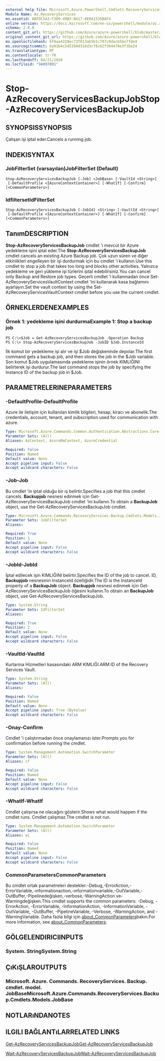 ```yaml
---
external help file: Microsoft.Azure.PowerShell.Cmdlets.RecoveryServices.Backup.dll-Help.xml
Module Name: Az.RecoveryServices
ms.assetid: A8FDC5A3-F309-49B3-B417-8E0A1535BAF4
online version: https://docs.microsoft.com/en-us/powershell/module/az.recoveryservices/stop-azrecoveryservicesbackupjob
schema: 2.0.0
content_git_url: https://github.com/Azure/azure-powershell/blob/master/src/RecoveryServices/RecoveryServices/help/Stop-AzRecoveryServicesBackupJob.md
original_content_git_url: https://github.com/Azure/azure-powershell/blob/master/src/RecoveryServices/RecoveryServices/help/Stop-AzRecoveryServicesBackupJob.md
ms.openlocfilehash: 6f8aa4220ec73f013ab5b1c797c0dacb5be7fde4
ms.sourcegitcommit: 6a91b4c545350d316d3cf8c62f384478e3f3ba24
ms.translationtype: MT
ms.contentlocale: tr-TR
ms.lasthandoff: 04/21/2020
ms.locfileid: "94097091"
---
```

# <span data-ttu-id="71ddd-101">Stop-AzRecoveryServicesBackupJob</span><span class="sxs-lookup"><span data-stu-id="71ddd-101">Stop-AzRecoveryServicesBackupJob</span></span>

## <span data-ttu-id="71ddd-102">SYNOPSIS</span><span class="sxs-lookup"><span data-stu-id="71ddd-102">SYNOPSIS</span></span>
<span data-ttu-id="71ddd-103">Çalışan işi iptal eder.</span><span class="sxs-lookup"><span data-stu-id="71ddd-103">Cancels a running job.</span></span>

## <span data-ttu-id="71ddd-104">INDEKI</span><span class="sxs-lookup"><span data-stu-id="71ddd-104">SYNTAX</span></span>

### <span data-ttu-id="71ddd-105">JobFilterSet (varsayılan)</span><span class="sxs-lookup"><span data-stu-id="71ddd-105">JobFilterSet (Default)</span></span>
```
Stop-AzRecoveryServicesBackupJob [-Job] <JobBase> [-VaultId <String>]
 [-DefaultProfile <IAzureContextContainer>] [-WhatIf] [-Confirm] [<CommonParameters>]
```

### <span data-ttu-id="71ddd-106">Idfilterset</span><span class="sxs-lookup"><span data-stu-id="71ddd-106">IdFilterSet</span></span>
```
Stop-AzRecoveryServicesBackupJob [-JobId] <String> [-VaultId <String>]
 [-DefaultProfile <IAzureContextContainer>] [-WhatIf] [-Confirm] [<CommonParameters>]
```

## <span data-ttu-id="71ddd-107">Tanım</span><span class="sxs-lookup"><span data-stu-id="71ddd-107">DESCRIPTION</span></span>
<span data-ttu-id="71ddd-108">**Stop-AzRecoveryServicesBackupJob** cmdlet 'i mevcut bir Azure yedekleme işini iptal eder.</span><span class="sxs-lookup"><span data-stu-id="71ddd-108">The **Stop-AzRecoveryServicesBackupJob** cmdlet cancels an existing Azure Backup job.</span></span>
<span data-ttu-id="71ddd-109">Çok uzun süren ve diğer etkinlikleri engelleyen bir işi durdurmak için bu cmdlet 'i kullanın.</span><span class="sxs-lookup"><span data-stu-id="71ddd-109">Use this cmdlet to stop a job that takes too long and blocks other activities.</span></span>
<span data-ttu-id="71ddd-110">Yalnızca yedekleme ve geri yükleme işi türlerini iptal edebilirsiniz.</span><span class="sxs-lookup"><span data-stu-id="71ddd-110">You can cancel only Backup and Restore job types.</span></span>
<span data-ttu-id="71ddd-111">Geçerli cmdlet 'i kullanmadan önce Set-AzRecoveryServicesVaultContext cmdlet 'ini kullanarak kasa bağlamını ayarlayın.</span><span class="sxs-lookup"><span data-stu-id="71ddd-111">Set the vault context by using the Set-AzRecoveryServicesVaultContext cmdlet before you use the current cmdlet.</span></span>

## <span data-ttu-id="71ddd-112">ÖRNEKLERDEN</span><span class="sxs-lookup"><span data-stu-id="71ddd-112">EXAMPLES</span></span>

### <span data-ttu-id="71ddd-113">Örnek 1: yedekleme işini durdurma</span><span class="sxs-lookup"><span data-stu-id="71ddd-113">Example 1: Stop a backup job</span></span>
```
PS C:\>$Job = Get-AzRecoveryServicesBackupJob -Operation Backup
PS C:\> Stop-AzRecoveryServicesBackupJob -JobID $Job.InstanceId
```

<span data-ttu-id="71ddd-114">İlk komut bir yedekleme işi alır ve işi $Job değişkeninde depolar.</span><span class="sxs-lookup"><span data-stu-id="71ddd-114">The first command gets a backup job, and then stores the job in the $Job variable.</span></span>
<span data-ttu-id="71ddd-115">Son komut $Job uygulamasında yedekleme işinin örnek KIMLIĞINI belirterek işi durdurur.</span><span class="sxs-lookup"><span data-stu-id="71ddd-115">The last command stops the job by specifying the Instance ID of the backup job in $Job.</span></span>

## <span data-ttu-id="71ddd-116">PARAMETRELERINE</span><span class="sxs-lookup"><span data-stu-id="71ddd-116">PARAMETERS</span></span>

### <span data-ttu-id="71ddd-117">-DefaultProfile</span><span class="sxs-lookup"><span data-stu-id="71ddd-117">-DefaultProfile</span></span>
<span data-ttu-id="71ddd-118">Azure ile iletişim için kullanılan kimlik bilgileri, hesap, kiracı ve abonelik.</span><span class="sxs-lookup"><span data-stu-id="71ddd-118">The credentials, account, tenant, and subscription used for communication with azure.</span></span>

```yaml
Type: Microsoft.Azure.Commands.Common.Authentication.Abstractions.Core.IAzureContextContainer
Parameter Sets: (All)
Aliases: AzContext, AzureRmContext, AzureCredential

Required: False
Position: Named
Default value: None
Accept pipeline input: False
Accept wildcard characters: False
```

### <span data-ttu-id="71ddd-119">-Job</span><span class="sxs-lookup"><span data-stu-id="71ddd-119">-Job</span></span>
<span data-ttu-id="71ddd-120">Bu cmdlet 'in iptal olduğu bir iş belirtir.</span><span class="sxs-lookup"><span data-stu-id="71ddd-120">Specifies a job that this cmdlet cancels.</span></span>
<span data-ttu-id="71ddd-121">**Backupjob** nesnesi edinmek için Get-AzRecoveryServicesBackupJob cmdlet 'ini kullanın.</span><span class="sxs-lookup"><span data-stu-id="71ddd-121">To obtain a **BackupJob** object, use the Get-AzRecoveryServicesBackupJob cmdlet.</span></span>

```yaml
Type: Microsoft.Azure.Commands.RecoveryServices.Backup.Cmdlets.Models.JobBase
Parameter Sets: JobFilterSet
Aliases:

Required: True
Position: 1
Default value: None
Accept pipeline input: False
Accept wildcard characters: False
```

### <span data-ttu-id="71ddd-122">-JobId</span><span class="sxs-lookup"><span data-stu-id="71ddd-122">-JobId</span></span>
<span data-ttu-id="71ddd-123">İptal edilecek işin KIMLIĞINI belirtir.</span><span class="sxs-lookup"><span data-stu-id="71ddd-123">Specifies the ID of the job to cancel.</span></span>
<span data-ttu-id="71ddd-124">ID, **Backupjob** nesnesinin InstanceId özelliğidir.</span><span class="sxs-lookup"><span data-stu-id="71ddd-124">The ID is the InstanceId property of a **BackupJob** object.</span></span>
<span data-ttu-id="71ddd-125">**Backupjob** nesnesi edinmek için Get-AzRecoveryServicesBackupJob öğesini kullanın.</span><span class="sxs-lookup"><span data-stu-id="71ddd-125">To obtain an **BackupJob** object, use Get-AzRecoveryServicesBackupJob.</span></span>

```yaml
Type: System.String
Parameter Sets: IdFilterSet
Aliases:

Required: True
Position: 2
Default value: None
Accept pipeline input: False
Accept wildcard characters: False
```

### <span data-ttu-id="71ddd-126">-VaultId</span><span class="sxs-lookup"><span data-stu-id="71ddd-126">-VaultId</span></span>
<span data-ttu-id="71ddd-127">Kurtarma Hizmetleri kasasındaki ARM KIMLIĞI.</span><span class="sxs-lookup"><span data-stu-id="71ddd-127">ARM ID of the Recovery Services Vault.</span></span>

```yaml
Type: System.String
Parameter Sets: (All)
Aliases:

Required: False
Position: Named
Default value: None
Accept pipeline input: True (ByValue)
Accept wildcard characters: False
```

### <span data-ttu-id="71ddd-128">-Onay</span><span class="sxs-lookup"><span data-stu-id="71ddd-128">-Confirm</span></span>
<span data-ttu-id="71ddd-129">Cmdlet 'i çalıştırmadan önce onaylamanızı ister.</span><span class="sxs-lookup"><span data-stu-id="71ddd-129">Prompts you for confirmation before running the cmdlet.</span></span>

```yaml
Type: System.Management.Automation.SwitchParameter
Parameter Sets: (All)
Aliases: cf

Required: False
Position: Named
Default value: None
Accept pipeline input: False
Accept wildcard characters: False
```

### <span data-ttu-id="71ddd-130">-WhatIf</span><span class="sxs-lookup"><span data-stu-id="71ddd-130">-WhatIf</span></span>
<span data-ttu-id="71ddd-131">Cmdlet çalışırsa ne olacağını gösterir.</span><span class="sxs-lookup"><span data-stu-id="71ddd-131">Shows what would happen if the cmdlet runs.</span></span> <span data-ttu-id="71ddd-132">Cmdlet çalışmaz.</span><span class="sxs-lookup"><span data-stu-id="71ddd-132">The cmdlet is not run.</span></span>

```yaml
Type: System.Management.Automation.SwitchParameter
Parameter Sets: (All)
Aliases: wi

Required: False
Position: Named
Default value: None
Accept pipeline input: False
Accept wildcard characters: False
```

### <span data-ttu-id="71ddd-133">CommonParameters</span><span class="sxs-lookup"><span data-stu-id="71ddd-133">CommonParameters</span></span>
<span data-ttu-id="71ddd-134">Bu cmdlet ortak parametreleri destekler:-Debug,-ErrorAction,-ErrorVariable,-ınformationaction,-ınformationvariable,-OutVariable,-OutBuffer,-Pipelinedeğişken,-verbose,-WarningAction ve-Warningdeğişken.</span><span class="sxs-lookup"><span data-stu-id="71ddd-134">This cmdlet supports the common parameters: -Debug, -ErrorAction, -ErrorVariable, -InformationAction, -InformationVariable, -OutVariable, -OutBuffer, -PipelineVariable, -Verbose, -WarningAction, and -WarningVariable.</span></span> <span data-ttu-id="71ddd-135">Daha fazla bilgi için [about_CommonParameters](http://go.microsoft.com/fwlink/?LinkID=113216)bakın.</span><span class="sxs-lookup"><span data-stu-id="71ddd-135">For more information, see [about_CommonParameters](http://go.microsoft.com/fwlink/?LinkID=113216).</span></span>

## <span data-ttu-id="71ddd-136">GÖLGELENDIRICI</span><span class="sxs-lookup"><span data-stu-id="71ddd-136">INPUTS</span></span>

### <span data-ttu-id="71ddd-137">System. String</span><span class="sxs-lookup"><span data-stu-id="71ddd-137">System.String</span></span>

## <span data-ttu-id="71ddd-138">ÇıKıŞLAR</span><span class="sxs-lookup"><span data-stu-id="71ddd-138">OUTPUTS</span></span>

### <span data-ttu-id="71ddd-139">Microsoft. Azure. Commands. RecoveryServices. Backup. cmdlet. model. JobBase</span><span class="sxs-lookup"><span data-stu-id="71ddd-139">Microsoft.Azure.Commands.RecoveryServices.Backup.Cmdlets.Models.JobBase</span></span>

## <span data-ttu-id="71ddd-140">NOTLARıNDA</span><span class="sxs-lookup"><span data-stu-id="71ddd-140">NOTES</span></span>

## <span data-ttu-id="71ddd-141">ILGILI BAĞLANTıLAR</span><span class="sxs-lookup"><span data-stu-id="71ddd-141">RELATED LINKS</span></span>

[<span data-ttu-id="71ddd-142">Get-AzRecoveryServicesBackupJob</span><span class="sxs-lookup"><span data-stu-id="71ddd-142">Get-AzRecoveryServicesBackupJob</span></span>](./Get-AzRecoveryServicesBackupJob.md)

[<span data-ttu-id="71ddd-143">Wait-AzRecoveryServicesBackupJob</span><span class="sxs-lookup"><span data-stu-id="71ddd-143">Wait-AzRecoveryServicesBackupJob</span></span>](./Wait-AzRecoveryServicesBackupJob.md)


